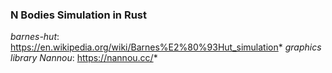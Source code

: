 ### N Bodies Simulation in Rust
*barnes-hut*: https://en.wikipedia.org/wiki/Barnes%E2%80%93Hut_simulation*
*graphics library Nannou*: https://nannou.cc/*
